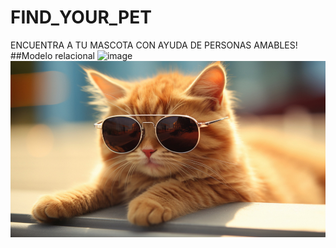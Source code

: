 # FIND_YOUR_PET
ENCUENTRA A TU MASCOTA CON AYUDA DE PERSONAS AMABLES!
##Modelo relacional 
![image](https://github.com/angelbri/FIND_YOUR_PET/assets/173078781/e3c6d25c-285b-4bbe-9857-37c5d404a550)
![image](gatos_adorable-gatito-gafas-sol.jpg)

